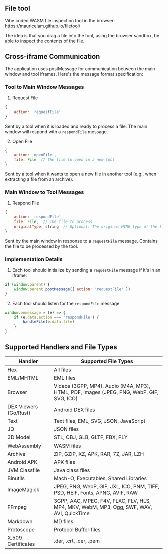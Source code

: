 ## File tool

Vibe coded WASM file inspection tool in the browser: https://mauricelam.github.io/filetool/

The idea is that you drag a file into the tool, using the browser sandbox, be able to inspect the contents of the file.

## Cross-iframe Communication

The application uses postMessage for communication between the main window and tool iframes. Here's the message format specification:

### Tool to Main Window Messages

1. Request File
```javascript
{
    action: 'requestFile'
}
```
Sent by a tool when it is loaded and ready to process a file. The main window will respond with a `respondFile` message.

2. Open File
```javascript
{
    action: 'openFile',
    file: File  // The file to open in a new tool
}
```
Sent by a tool when it wants to open a new file in another tool (e.g., when extracting a file from an archive).

### Main Window to Tool Messages

1. Respond File
```javascript
{
    action: 'respondFile',
    file: File,  // The file to process
    originalType: string  // Optional: The original MIME type of the file
}
```
Sent by the main window in response to a `requestFile` message. Contains the file to be processed by the tool.

### Implementation Details

1. Each tool should initialize by sending a `requestFile` message if it's in an iframe:
```javascript
if (window.parent) {
    window.parent.postMessage({ action: 'requestFile' })
}
```

2. Each tool should listen for the `respondFile` message:
```javascript
window.onmessage = (e) => {
    if (e.data.action === 'respondFile') {
        handleFile(e.data.file)
    }
}
```

## Supported Handlers and File Types

| Handler | Supported File Types |
|---------|---------------------|
| Hex | All files |
| EML/MHTML | EML files |
| Browser | Videos (3GPP, MP4), Audio (M4A, MP3), HTML, PDF, Images (JPEG, PNG, WebP, GIF, SVG, ICO) |
| DEX Viewers (Go/Rust) | Android DEX files |
| Text | Text files, EML, SVG, JSON, JavaScript |
| JQ | JSON files |
| 3D Model | STL, OBJ, GLB, GLTF, FBX, PLY |
| WebAssembly | WASM files |
| Archive | ZIP, GZIP, XZ, APK, RAR, 7Z, JAR, LZH |
| Android APK | APK files |
| JVM Classfile | Java class files |
| Binutils | Mach-O, Executables, Shared Libraries |
| ImageMagick | JPEG, PNG, WebP, GIF, JXL, ICO, PNM, TIFF, PSD, HEIF, Fonts, APNG, AVIF, RAW |
| FFmpeg | 3GPP, AAC, MPEG, F4V, FLAC, FLV, HLS, MP4, MKV, WebM, MP3, Ogg, SWF, WAV, AVI, QuickTime |
| Markdown | MD files |
| Protoscope | Protocol Buffer files |
| X.509 Certificates | .der, .crt, .cer, .pem |
